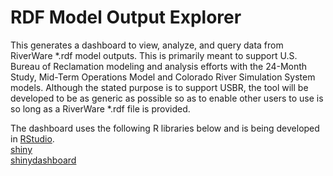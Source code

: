 # RDF Model Output Explorer
This generates a dashboard to view, analyze, and query data from RiverWare *.rdf model 
outputs. This is primarily meant to support U.S. Bureau of Reclamation modeling and 
analysis efforts with the 24-Month Study, Mid-Term Operations Model and Colorado River 
Simulation System models. Although the stated purpose is to support USBR, the tool will 
be developed to be as generic as possible so as to enable other users to use is so long 
as a RiverWare *.rdf file is provided.

The dashboard uses the following R libraries below and is being developed in [RStudio](https://www.rstudio.com/).
<BR>[shiny](http://shiny.rstudio.com/)
<BR>[shinydashboard](https://rstudio.github.io/shinydashboard/index.html)
